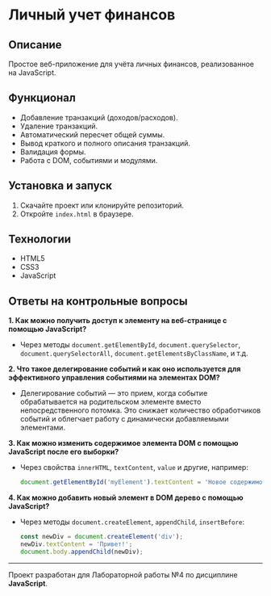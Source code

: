 # Личный учет финансов

## Описание
Простое веб-приложение для учёта личных финансов, реализованное на  JavaScript.

## Функционал
- Добавление транзакций (доходов/расходов).
- Удаление транзакций.
- Автоматический пересчет общей суммы.
- Вывод краткого и полного описания транзакций.
- Валидация формы.
- Работа с DOM, событиями и модулями.

## Установка и запуск
1. Скачайте проект или клонируйте репозиторий.
2. Откройте `index.html` в браузере.

## Технологии
- HTML5
- CSS3
- JavaScript 


## Ответы на контрольные вопросы

**1. Как можно получить доступ к элементу на веб-странице с помощью JavaScript?**
- Через методы `document.getElementById`, `document.querySelector`, `document.querySelectorAll`, `document.getElementsByClassName`, и т.д.

**2. Что такое делегирование событий и как оно используется для эффективного управления событиями на элементах DOM?**
- Делегирование событий — это прием, когда событие обрабатывается на родительском элементе вместо непосредственного потомка. Это снижает количество обработчиков событий и облегчает работу с динамически добавляемыми элементами.

**3. Как можно изменить содержимое элемента DOM с помощью JavaScript после его выборки?**
- Через свойства `innerHTML`, `textContent`, `value` и другие, например:
  ```js
  document.getElementById('myElement').textContent = 'Новое содержимое';
  ```

**4. Как можно добавить новый элемент в DOM дерево с помощью JavaScript?**
- Через методы `document.createElement`, `appendChild`, `insertBefore`:
  ```js
  const newDiv = document.createElement('div');
  newDiv.textContent = 'Привет!';
  document.body.appendChild(newDiv);
  ```

---
Проект разработан для Лабораторной работы №4 по дисциплине **JavaScript**.
